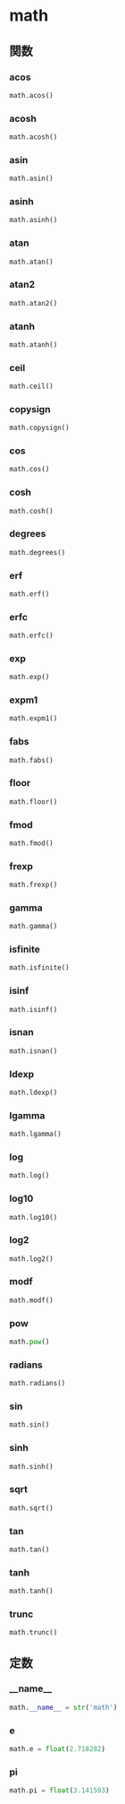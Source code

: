 # math
## 関数
### acos
```python
math.acos()
```
### acosh
```python
math.acosh()
```
### asin
```python
math.asin()
```
### asinh
```python
math.asinh()
```
### atan
```python
math.atan()
```
### atan2
```python
math.atan2()
```
### atanh
```python
math.atanh()
```
### ceil
```python
math.ceil()
```
### copysign
```python
math.copysign()
```
### cos
```python
math.cos()
```
### cosh
```python
math.cosh()
```
### degrees
```python
math.degrees()
```
### erf
```python
math.erf()
```
### erfc
```python
math.erfc()
```
### exp
```python
math.exp()
```
### expm1
```python
math.expm1()
```
### fabs
```python
math.fabs()
```
### floor
```python
math.floor()
```
### fmod
```python
math.fmod()
```
### frexp
```python
math.frexp()
```
### gamma
```python
math.gamma()
```
### isfinite
```python
math.isfinite()
```
### isinf
```python
math.isinf()
```
### isnan
```python
math.isnan()
```
### ldexp
```python
math.ldexp()
```
### lgamma
```python
math.lgamma()
```
### log
```python
math.log()
```
### log10
```python
math.log10()
```
### log2
```python
math.log2()
```
### modf
```python
math.modf()
```
### pow
```python
math.pow()
```
### radians
```python
math.radians()
```
### sin
```python
math.sin()
```
### sinh
```python
math.sinh()
```
### sqrt
```python
math.sqrt()
```
### tan
```python
math.tan()
```
### tanh
```python
math.tanh()
```
### trunc
```python
math.trunc()
```
## 定数
### \_\_name\_\_
```python
math.__name__ = str('math')
```
### e
```python
math.e = float(2.718282)
```
### pi
```python
math.pi = float(3.141593)
```
